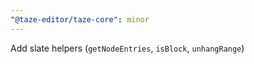 ```yaml
---
"@taze-editor/taze-core": minor
---
```


Add slate helpers (`getNodeEntries`, `isBlock`, `unhangRange`)
